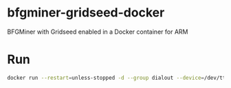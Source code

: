 # bfgminer-gridseed-docker
BFGMiner with Gridseed enabled in a Docker container for ARM

# Run
```bash
docker run --restart=unless-stopped -d --group dialout --device=/dev/ttyACM0 -v /dev/bus/usb:/dev/bus/usb -v ~/.bfgminer/bfgminer.conf:/root/.bfgminer/bfgminer.conf:ro thebiggerguy/bfgminer-gridseed-docker
```
